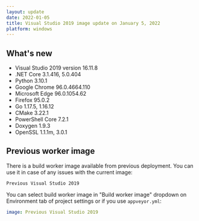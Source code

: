 ```yaml
---
layout: update
date: 2022-01-05
title: Visual Studio 2019 image update on January 5, 2022
platform: windows
---
```


## What's new

* Visual Studio 2019 version 16.11.8
* .NET Core 3.1.416, 5.0.404
* Python 3.10.1
* Google Chrome 96.0.4664.110
* Microsoft Edge 96.0.1054.62
* Firefox 95.0.2
* Go 1.17.5, 1.16.12
* CMake 3.22.1
* PowerShell Core 7.2.1
* Doxygen 1.9.3
* OpenSSL 1.1.1m, 3.0.1

## Previous worker image

There is a build worker image available from previous deployment. You can use it in case of any issues with the current image:

`Previous Visual Studio 2019`

You can select build worker image in "Build worker image" dropdown on Environment tab of project settings or if you use `appveyor.yml`:

```yaml
image: Previous Visual Studio 2019
```